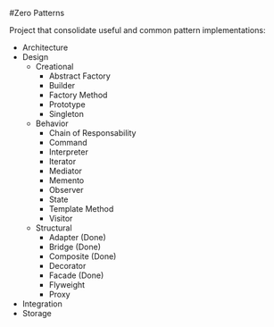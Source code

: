 #Zero Patterns

Project that consolidate useful and common pattern implementations:

-  Architecture
-  Design
    - Creational
    	- Abstract Factory
    	- Builder
    	- Factory Method
    	- Prototype
    	- Singleton
    - Behavior
    	- Chain of Responsability
    	- Command
    	- Interpreter
    	- Iterator
    	- Mediator
    	- Memento
    	- Observer
    	- State
    	- Template Method
    	- Visitor
    - Structural
    	- Adapter (Done)
    	- Bridge (Done)
    	- Composite (Done)
    	- Decorator
    	- Facade (Done)
    	- Flyweight
    	- Proxy
-  Integration
-  Storage  